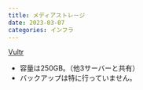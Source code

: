 ```yaml
---
title: メディアストレージ
date: 2023-03-07
categories: インフラ
---
```


[Vultr](https://www.vultr.com/ja/products/object-storage/)

- 容量は250GB。（他3サーバーと共有）
- バックアップは特に行っていません。
